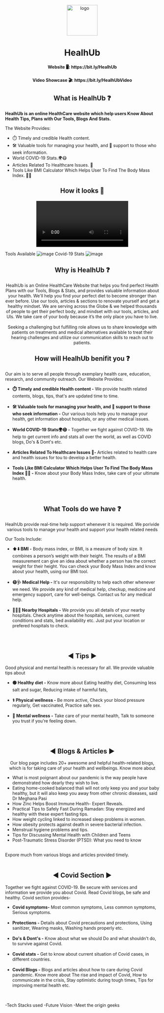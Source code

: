 <p align="center"><img src="https://i.postimg.cc/0jrF0hXM/2-1.png" alt="logo" width="100" height="100"></p> <h1 align="center"> HealhUb</h1>


<h4 align="center">Website &#128421;&#65039;: https://bit.ly/HealhUb </h2>
<h4 align="center">Video Showcase &#127916;: https://bit.ly/HealhUbVideo </h2>

## <p align="center"> What is HealhUb &#10067;

<h><strong>HealhUb is an online HealthCare website which help users Know About Health Tips, Plans with Our Tools, Blogs And Stats.</strong></p>
  <p class="Details">The Website Provides:</p>
  <ul>
    <li>&#9201;&#65039;  Timely and credible Health content.</li>
    <li>&#128736;&#65039; Valuable tools for managing your health, and &#129309; support to those who seek information.</li>
    <li>World COVID-19 Stats.&#127757;&#128567;</li>
     <li>Articles Related To Healthcare Issues. &#128240; </li>
   <li>Tools Like BMI Calculator Which Helps User To Find The Body Mass Index. &#128170;&#127995;
 </li>
  </ul>
  
  ## <p align="center"> How it looks &#129321; 
  <p align='center'><video src='https://user-images.githubusercontent.com/85815858/163002773-1a39f32d-1d07-42fc-b5ef-6b11f6cd06f1.mp4' alt="Home" ></p>
    
Tools Available  ![image](https://user-images.githubusercontent.com/85815858/163010973-90bbd237-03be-4697-b931-9bff17b920f8.png)
Covid-19 Stats ![image](https://user-images.githubusercontent.com/85815858/163010999-f69b5ea8-2556-4405-b9e7-626954a6bdae.png)
    
  ## <p align="center"> Why is HealhUb &#10067; </p>
<p align="center">
  HealhUb is an Online HealthCare Website that helps you find perfect Health Plans with our Tools, Blogs & Stats, and provides valuable information about your health. We'll help you find your perfect diet to become stronger than ever before. Use our tools, articles & sections to renovate yourself and get a healthy mindset. We are serving across the Globe & we helped thousands of people to get their perfect body, and mindset with our tools, articles, and UIs. We take care of your body because it’s the only place you have to live. 
 <br><br>
  Seeking a challenging but fulfilling role allows us to share knowledge with patients on treatments and medical alternatives available to treat their hearing challenges and utilize our communication skills to reach out to patients.
  </p>
  
  
   ## <p align="center"> How will HealhUb benifit you &#10067; </p>

  <p align="centre">Our aim is to serve all people through exemplary health care, education, research, and community outreach. Our Website Provides:</p>
  <ul>
    <li><b>⏱️ Timely and credible Health content -</b> We provide health related contents, blogs, tips, that's are updated time to time.</li><br>
    <li><b>🛠️ Valuable tools for managing your health, and 🤝 support to those who seek information -</b> Our various tools help you to manage your health, get information about hospitals, or any other medical issues.</li><br>
    <li><b>World COVID-19 Stats🌍😷 -</b> Together we fight against COVID-19. We help to get current info and stats all over the world, as well as COVID blogs, Do's & Dont's etc.</li><br>
    <li><b>Articles Related To Healthcare Issues 📄- </b> Articles related to health care and health issues for tou to develop a better health.</li><br>
   <li><b>Tools Like BMI Calculator Which Helps User To Find The Body Mass Index 💪🏻 -</b> Know about your Body Mass Index, take care of your ultimate health. </li>
  </ul>
<br/><br/>
</p>

 ## <p align="center"> What Tools do we have &#10067; </p>
 
 <p align ="center">HealhUb provide real-time help support whenever it is required. We porivide various tools to manage your health and support your health related needs</p>

<p class="Details">Our Tools Include:</p>
  <ul>
    <li> <b>⬆️⬇️ BMI -</b> Body mass index, or BMI, is a measure of body size. It combines a person’s weight with their height. The results of a BMI measurement can give an idea about whether a person has the correct weight for their height. You can check your Body Mass Index and know about your health, using our BMI tool.</li><br>
    <li> <b>😷🩺 Medical Help -</b> It's our responsibility to help each other whenever we need. We provide any kind of medical help, checkup, medicine and emergency support, care for well-beings. Contact us for any medical help.</li><br>
    <li><b> 🏥👨‍⚕️ Nearby Hospitals -</b> We provide you all details of your nearby hospitals. Check anytime about the hospitals, services, current conditions and stats, bed availability etc. Just put your location or prefered hospitals to check.</li>
    
  </ul>
<br/><br/>

<h2 align = "center"> ◀️ Tips ▶️ </h2>

<p class="Details">Good physical and mental health is necessary for all. We provide valuable tips about</p>
  <ul>
    <li> <b>🟢 Healthy diet -</b> Know more about Eating healthy diet, Consuming less salt and sugar, Reducing intake of harmful fats, </li><br>
    <li> <b>⚕️ Physical wellness -</b> Be more active, Check your blood pressure regularly, Get vaccinated, Practice safe sex.</li><br>
    <li> <b>💝 Mental wellness -</b> Take care of your mental health, Talk to someone you trust if you're feeling down.</li>
     
  </ul>
<br/><br/>

<h2 align = "center"> ◀️ Blogs & Articles ▶️ </h2>
<p align ="center">Our blog page includes 20+ awesome and helpful health-related blogs, which is for taking care of your health and wellbeings. Know more about </p>
<ul>
  <li>What is most poignant about our pandemic is the way people have demonstrated how dearly they wish to live.</li>
  <li>Eating home-cooked balanced thali will not only keep you and your baby healthy, but it will also keep you away from other chronic diseases, said Dr Meghana Pasi</li>
  <li>How Zinc Helps Boost Immune Health- Expert Reveals.</li>
  <li>Practical Tips to Safely Fast During Ramadan: Stay energized and healthy with these expert fasting tips.</li>
  <li>How weight cycling linked to increased sleep problems in women.</li>
  <li>How obesity protects against death in severe bacterial infection.</li>
  <li>Menstrual hygiene problems and tips.</li>
  <li>Tips for Discussing Mental Health with Children and Teens</li>
  <li>Post-Traumatic Stress Disorder (PTSD): What you need to know</li>
</ul><br>
Expore much from various blogs and articles provided timely.
<br><br>

<h2 align = "center"> ◀️ Covid Section ▶️ </h2>
<p class="Details">Together we fight against COVID-19. Be secure with services and information we provide you about Covid. Read Covid blogs, be safe and healthy. Covid section provides-</p>
  <ul>
    <li> <b>Covid symptoms-</b> Most common symptoms, Less common symptoms, Serious symptoms.</li><br>
    <li> <b>Protections -</b> Details about Covid precautions and protections, Using sanitizer, Wearing masks, Washing hands properly etc.</li><br>
    <li> <b>Do's & Dont's -</b> Know about what we should Do and what shouldn't do, to survive against Covid.</li><br>
    <li> <b>Covid stats -</b> Get to know about current situation of Covid cases, in different countries.</li><br>
    <li> <b>Covid Blogs -</b> Blogs and articles about how to care during Covid pandemic. Know more about The rise and impact of Covid, How to communicate in the crisis, Stay optimistic during tough times, Tips for improving mental health etc.</li>
  </ul>
<br/><br/>


<!--To be added--!>
-Tech Stacks used
-Future Vision
-Meet the origin geeks

